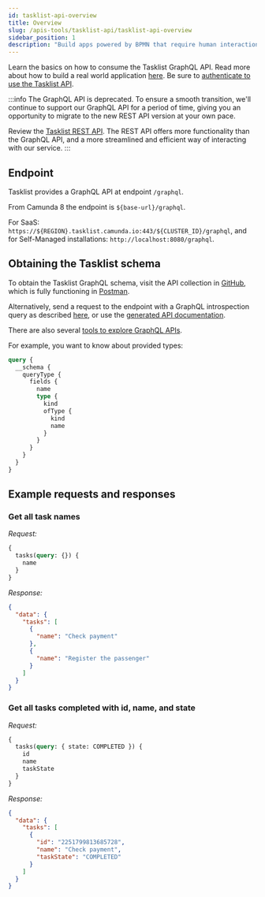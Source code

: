 ```yaml
---
id: tasklist-api-overview
title: Overview
slug: /apis-tools/tasklist-api/tasklist-api-overview
sidebar_position: 1
description: "Build apps powered by BPMN that require human interaction, and make requests."
---
```


Learn the basics on how to consume the Tasklist GraphQL API. Read more about how to build a real world application [here](../tasklist-api-tutorial). Be sure to [authenticate to use the Tasklist API](./tasklist-api-authentication.md).

:::info
The GraphQL API is deprecated. To ensure a smooth transition, we'll continue to support our GraphQL API for a period of time, giving you an opportunity to migrate to the new REST API version at your own pace.

Review the [Tasklist REST API](../tasklist-api-rest/tasklist-api-rest-overview.md). The REST API offers more functionality than the GraphQL API, and a more streamlined and efficient way of interacting with our service.
:::

## Endpoint

Tasklist provides a GraphQL API at endpoint `/graphql`.

From Camunda 8 the endpoint is `${base-url}/graphql`.

For SaaS: `https://${REGION}.tasklist.camunda.io:443/${CLUSTER_ID}/graphql`, and for Self-Managed installations: `http://localhost:8080/graphql`.

## Obtaining the Tasklist schema

To obtain the Tasklist GraphQL schema, visit the API collection in [GitHub](https://github.com/camunda-community-hub/camunda-8-api-postman-collection), which is fully functioning in [Postman](https://www.postman.com/camundateam/workspace/camunda-8-postman/collection/20317927-6394943f-b57c-4c04-acf9-391a8614103b?action=share&creator=11465105).

Alternatively, send a request to the endpoint with a GraphQL introspection query as described [here](https://graphql.org/learn/introspection/), or use the [generated API documentation](/apis-tools/tasklist-api/generated.md).

There are also several [tools to explore GraphQL APIs](https://altair.sirmuel.design).

For example, you want to know about provided types:

```graphql
query {
  __schema {
    queryType {
      fields {
        name
        type {
          kind
          ofType {
            kind
            name
          }
        }
      }
    }
  }
}
```

## Example requests and responses

### Get all task names

_Request:_

```graphql
{
  tasks(query: {}) {
    name
  }
}
```

_Response:_

```json
{
  "data": {
    "tasks": [
      {
        "name": "Check payment"
      },
      {
        "name": "Register the passenger"
      }
    ]
  }
}
```

### Get all tasks completed with id, name, and state

_Request:_

```graphql
{
  tasks(query: { state: COMPLETED }) {
    id
    name
    taskState
  }
}
```

_Response:_

```json
{
  "data": {
    "tasks": [
      {
        "id": "2251799813685728",
        "name": "Check payment",
        "taskState": "COMPLETED"
      }
    ]
  }
}
```
